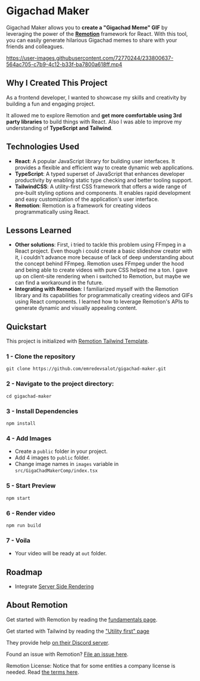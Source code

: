 # Gigachad Maker

Gigachad Maker allows you to **create a "Gigachad Meme" GIF** by leveraging the power of the **[Remotion](https://github.com/remotion-dev/remotion)** framework for React. With this tool, you can easily generate hilarious Gigachad memes to share with your friends and colleagues.

https://user-images.githubusercontent.com/72770244/233800637-564ac705-c7b9-4c12-b33f-ba7800a618ff.mp4

## Why I Created This Project

As a frontend developer, I wanted to showcase my skills and creativity by building a fun and engaging project.

It allowed me to explore Remotion and **get more comfortable using 3rd party libraries** to build things with React. Also I was able to improve my understanding of **TypeScript and Tailwind**.

## Technologies Used

- **React**: A popular JavaScript library for building user interfaces. It provides a flexible and efficient way to create dynamic web applications.
- **TypeScript**: A typed superset of JavaScript that enhances developer productivity by enabling static type checking and better tooling support.
- **TailwindCSS**: A utility-first CSS framework that offers a wide range of pre-built styling options and components. It enables rapid development and easy customization of the application's user interface.
- **Remotion**: Remotion is a framework for creating videos programmatically using React.

## Lessons Learned

- **Other solutions**: First, i tried to tackle this problem using FFmpeg in a React project. Even though i could create a basic slideshow creator with it, i couldn't advance more because of lack of deep understanding about the concept behind FFmpeg. Remotion uses FFmpeg under the hood and being able to create videos with pure CSS helped me a ton. I gave up on client-site rendering when i switched to Remotion, but maybe we can find a workaround in the future.
- **Integrating with Remotion**: I familiarized myself with the Remotion library and its capabilities for programmatically creating videos and GIFs using React components. I learned how to leverage Remotion's APIs to generate dynamic and visually appealing content.

## Quickstart

This project is initialized with [Remotion Tailwind Template](https://github.com/remotion-dev/template-tailwind).

### 1 - Clone the repository
```console
git clone https://github.com/emredevsalot/gigachad-maker.git
```

### 2 - Navigate to the project directory:
```console
cd gigachad-maker
```

### 3 - Install Dependencies
```console
npm install
```

### 4 - Add Images
- Create a `public` folder in your project.
- Add 4 images to `public` folder.
- Change image names in `images` variable in `src/GigaChadMakerComp/index.tsx`

### 5 - Start Preview
```console
npm start
```

### 6 - Render video
```console
npm run build
```

### 7 - Voila
- Your video will be ready at `out` folder.

## Roadmap

- Integrate [Server Side Rendering](https://www.remotion.dev/docs/ssr)

## About Remotion

Get started with Remotion by reading the [fundamentals page](https://www.remotion.dev/docs/the-fundamentals).

Get started with Tailwind by reading the ["Utility first" page](https://tailwindcss.com/docs/utility-first)

They provide help [on their Discord server](https://remotion.dev/discord).

Found an issue with Remotion? [File an issue here](https://github.com/remotion-dev/remotion/issues/new).

Remotion License: Notice that for some entities a company license is needed. Read [the terms here](https://github.com/remotion-dev/remotion/blob/main/LICENSE.md).
